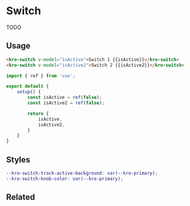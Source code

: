 # Switch
TODO

## Usage
<switch-demo></switch-demo>

```html
<kro-switch v-model="isActive">Switch 1 {{isActive}}</kro-switch>
<kro-switch v-model="isActive2">Switch 2 {{isActive2}}</kro-switch>
```

```ts
import { ref } from 'vue';

export default {
    setup() {
        const isActive = ref(false);
        const isActive2 = ref(false);

        return {
            isActive,
            isActive2,
        }
    }
}
```

## Styles
```scss
--kro-switch-track-active-background: var(--kro-primary);
--kro-switch-knob-color: var(--kro-primary);
```

## Related
<press-article-link title="Textfield" subtitle="for entering words or something" to="/components/textfield"></press-article-link>